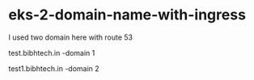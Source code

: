 # eks-2-domain-name-with-ingress

I used two domain here with route 53 

test.bibhtech.in -domain 1

test1.bibhtech.in -domain 2

